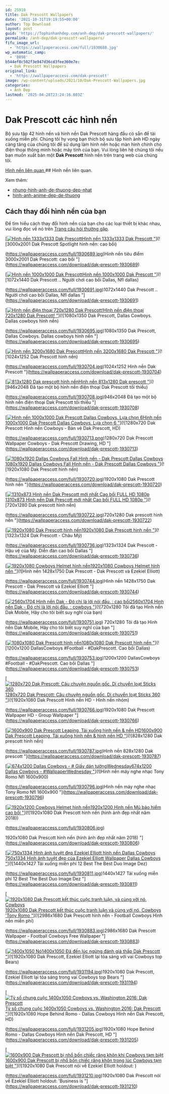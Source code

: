 ```yaml
---
id: 25910
title: Dak Prescott Wallpapers
date: '2021-10-31T19:19:55+00:00'
author: Top Download
layout: post
guid: 'https://Tophinhanhdep.com/anh-dep/dak-prescott-wallpapers/'
permalink: /anh-dep/dak-prescott-wallpapers/
fifu_image_url:
  - 'https://wallpaperaccess.com/full/1930688.jpg'
wp_automatic_camp:
  - '8098'
b544ef8c502f3e947d36cd3fee360e7e:
  - Dak Prescott Wallpapers
original_link:
  - 'https://wallpaperaccess.com/dak-prescott'
image: /wp-content/uploads/2021/10/Dak-Prescott-Wallpapers.jpg
categories:
  - Ảnh Đẹp
lastmod: '2025-04-28T23:24:16.803Z'
---
```

# Dak Prescott các hình nền

Bộ sưu tập 42 hình nền và hình nền Dak Prescott hàng đầu có sẵn để tải xuống miễn phí. Chúng tôi hy vọng bạn thích bộ sưu tập hình ảnh HD ngày càng tăng của chúng tôi để sử dụng làm hình nền hoặc màn hình chính cho điện thoại thông minh hoặc máy tính của bạn. Vui lòng liên hệ chúng tôi nếu bạn muốn xuất bản một **Dak Prescott** hình nền trên trang web của chúng tôi.

[Hình nền liên quan ](#related) ## Hình nền liên quan.

   
 Xem thêm:

   
- [nhung-hinh-anh-de-thuong-dep-nhat](https://tophinhanhdep.com/hinh-anh-de-thuong/nhung-hinh-anh-de-thuong-dep-nhat/)
- [hinh-anh-anime-dep-de-thuong](https://tophinhanhdep.com/anh-anime/hinh-anh-anime-dep-de-thuong/)

## Cách thay đổi hình nền của bạn

Để tìm hiểu cách thay đổi hình nền của bạn cho các loại thiết bị khác nhau, vui lòng đọc về nó trên [Trang câu hỏi thường gặp](https://tophinhanhdep.com/faq/).

   
[[![Hình nền 1333x1333 Dak Prescott](https://wallpaperaccess.com/full/1930688.jpg)Hình nền 1333x1333 Dak Prescott "](https://wallpaperaccess.com/download/dak-prescott-1930688)](![3000x2001 Dak Prescott Spotlight hình nền: cao bồi)

(https://wallpaperaccess.com/full/1930689.jpg)Hình nền tiêu điểm 3000x2001 Dak Prescott: cao bồi "](https://wallpaperaccess.com/download/dak-prescott-1930689)

[[![Hình nền 1000x1000 Dak Prescott](https://wallpaperaccess.com/full/1930690.jpg)Hình nền 1000x1000 Dak Prescott "](https://wallpaperaccess.com/download/dak-prescott-1930690)](![1072x1440 Dak Prescott .. Người chơi cao bồi Dallas, Nfl dallas)

(https://wallpaperaccess.com/full/1930691.jpg)1072x1440 Dak Prescott .. Người chơi cao bồi Dallas, Nfl dallas "](https://wallpaperaccess.com/download/dak-prescott-1930691)

[[![Hình nền điện thoại 720x1280 Dak Prescott!](https://wallpaperaccess.com/full/1930694.jpg)Hình nền điện thoại 720x1280 Dak Prescott! "](https://wallpaperaccess.com/download/dak-prescott-1930694)](![1080x1350 Dak Prescott, Dallas Cowboys.  Dallas cowboys hình nền)

(https://wallpaperaccess.com/full/1930695.jpg)1080x1350 Dak Prescott, Dallas Cowboys. Dallas cowboys hình nền "](https://wallpaperaccess.com/download/dak-prescott-1930695)

[[![Hình nền 3200x1680 Dak Prescott](https://wallpaperaccess.com/full/1930698.jpg)Hình nền 3200x1680 Dak Prescott "](https://wallpaperaccess.com/download/dak-prescott-1930698)](![1024x1252 Dak Prescott hình nền)

(https://wallpaperaccess.com/full/1930704.jpg)1024x1252 Hình nền Dak Prescott "](https://wallpaperaccess.com/download/dak-prescott-1930704)

[[![813x1280 Dak prescott hình nền](https://wallpaperaccess.com/full/1930705.jpg)Hình nền 813x1280 Dak prescott "](https://wallpaperaccess.com/download/dak-prescott-1930705)](![946x2048 Đã tạo một bộ hình nền điện thoại Dak Prescott tối thiểu)

(https://wallpaperaccess.com/full/1930708.jpg)946x2048 Đã tạo một bộ hình nền điện thoại Dak Prescott tối thiểu "](https://wallpaperaccess.com/download/dak-prescott-1930708)

[[![Hình nền 1000x1000 Dak Prescott Dallas Cowboys.  Lựa chọn 6](https://wallpaperaccess.com/full/1930710.jpg)Hình nền 1000x1000 Dak Prescott Dallas Cowboys. Lựa chọn 6 "](https://wallpaperaccess.com/download/dak-prescott-1930710)](![1280x720 Dak Prescott Hình nền Cowboys - Bản vẽ Dak Prescott, HD)

(https://wallpaperaccess.com/full/1930713.png)1280x720 Dak Prescott Wallpaper Cowboys - Dak Prescott Drawing, HD "](https://wallpaperaccess.com/download/dak-prescott-1930713)

[[![1080x1920 Dallas Cowboys Fall Hình nền - Dak Prescott Dallas Cowboys](https://wallpaperaccess.com/full/1930715.jpg)1080x1920 Dallas Cowboys Fall Hình nền - Dak Prescott Dallas Cowboys "](https://wallpaperaccess.com/download/dak-prescott-1930715)](![1920x1080 Dak Prescott hình nền)

(https://wallpaperaccess.com/full/1930720.jpg)1920x1080 Dak Prescott hình nền "](https://wallpaperaccess.com/download/dak-prescott-1930720)

[[![1310x873 Hình nền Dak Prescott mới nhất Cao bồi FULL HD 1080p](https://wallpaperaccess.com/full/1930721.jpg)1310x873 Hình nền Dak Prescott mới nhất Cao bồi FULL HD 1080p "](https://wallpaperaccess.com/download/dak-prescott-1930721)](![720x1280 Dak prescott hình nền)

(https://wallpaperaccess.com/full/1930722.jpg)720x1280 Dak prescott hình nền "](https://wallpaperaccess.com/download/dak-prescott-1930722)

[[![1920x1080 Dak Prescott hình nền](https://wallpaperaccess.com/full/1930734.jpg)1920x1080 Dak Prescott hình nền "](https://wallpaperaccess.com/download/dak-prescott-1930734)](![1323x1324 Dak Prescott - Châu Mỹ)

(https://wallpaperaccess.com/full/1930736.jpg)1323x1324 Dak Prescott - Hậu vệ của Mỹ. Diễn đàn cao bồi Dallas "](https://wallpaperaccess.com/download/dak-prescott-1930736)

[[![1920x1080 Cowboys Helmet hình nền](https://wallpaperaccess.com/full/1930738.jpg)1920x1080 Cowboys Helmet hình nền "](https://wallpaperaccess.com/download/dak-prescott-1930738)](![Hình nền 1428x1750 Dak Prescott - Dak Prescott và Ezekiel Elliott)

(https://wallpaperaccess.com/full/1930744.jpg)Hình nền 1428x1750 Dak Prescott - Dak Prescott và Ezekiel Elliott "](https://wallpaperaccess.com/download/dak-prescott-1930744)

[[![2560x1704 Hình nền Dak - Đó chỉ là lời nói đầu.  : cao bồi](https://wallpaperaccess.com/full/1930749.png)2560x1704 Hình nền Dak - Đó chỉ là lời nói đầu. : cowboys "](https://wallpaperaccess.com/download/dak-prescott-1930749)](![720x1280 Tôi đã tạo Hình nền Dak Mobile, Hãy cho tôi biết suy nghĩ của bạn)

(https://wallpaperaccess.com/full/1930751.jpg) 720x1280 Tôi đã tạo Hình nền Dak Mobile, Hãy cho tôi biết suy nghĩ của bạn "](https://wallpaperaccess.com/download/dak-prescott-1930751)

[[![1080x1080 Dak Prescott hình nền](https://wallpaperaccess.com/full/1930752.jpg)1080x1080 Dak Prescott hình nền "](https://wallpaperaccess.com/download/dak-prescott-1930752)](![1200x1200 DallasCowboys #Football - #DakPrescott.  Cao bồi Dallas)

(https://wallpaperaccess.com/full/1930753.jpg)1200x1200 DallasCowboys #Football - #DakPrescott. Cao bồi Dallas "](https://wallpaperaccess.com/download/dak-prescott-1930753)

[[![1280x720 Dak Prescott: Câu chuyện nguồn gốc.  Di chuyển loạt Sticks 360](https://wallpaperaccess.com/full/1930760.jpg)1280x720 Dak Prescott: Câu chuyện nguồn gốc. Di chuyển loạt Sticks 360 "](https://wallpaperaccess.com/download/dak-prescott-1930760)](![1920x1080 Dak Prescott Hình nền HD - Hình nền nhóm)

(https://wallpaperaccess.com/full/1930766.jpg)1920x1080 Dak Prescott Wallpaper HD - Group Wallpaper "](https://wallpaperaccess.com/download/dak-prescott-1930766)

[[![1600x900 Dak Prescott Leaping, Tải xuống hình nền & nền HD](https://wallpaperaccess.com/full/1930785.jpg)1600x900 Dak Prescott Leaping, Tải xuống hình nền &amp; hình nền HD "](https://wallpaperaccess.com/download/dak-prescott-1930785)](![828x1280 Dak prescott hình nền)

(https://wallpaperaccess.com/full/1930787.jpg)Hình nền 828x1280 Dak prescott "](https://wallpaperaccess.com/download/dak-prescott-1930787)

[[![674x1200 Dallas Cowboys - # Giấy dán tườngWednesday](https://wallpaperaccess.com/full/1930789.jpg)674x1200 Dallas Cowboys - #WallpaperWednesday "](https://wallpaperaccess.com/download/dak-prescott-1930789)](![Hình nền máy nghe nhạc Tony Romo Nfl 1600x900)

(https://wallpaperaccess.com/full/1930796.jpg)Hình nền máy nghe nhạc Tony Romo Nfl 1600x900 "](https://wallpaperaccess.com/download/dak-prescott-1930796)

[[![1920x1200 Cowboys Helmet hình nền](https://wallpaperaccess.com/full/1930800.jpg)1920x1200 Hình nền Mũ bảo hiểm cao bồi "](https://wallpaperaccess.com/download/dak-prescott-1930800)](![1920x1080 Dak Prescott hình nền (hình ảnh đẹp nhất năm 2018))

(https://wallpaperaccess.com/full/1930806.jpg)

1920x1080 Dak Prescott hình nền (hình ảnh đẹp nhất năm 2018) "](https://wallpaperaccess.com/download/dak-prescott-1930806)

[[![750x1334 Hình ảnh tuyệt đẹp Ezekiel Elliott hình nền Dallas Cowboys](https://wallpaperaccess.com/full/1930809.png)750x1334 Hình ảnh tuyệt đẹp của Ezekiel Elliott Wallpaper Dallas Cowboys "](https://wallpaperaccess.com/download/dak-prescott-1930809)](![1440x1427 Tải xuống miễn phí 12 Best The Best Duo Image Dez)

(https://wallpaperaccess.com/full/1930811.jpg)1440x1427 Tải xuống miễn phí 12 Best The Best Duo Image Dez "](https://wallpaperaccess.com/download/dak-prescott-1930811)

[[![1920x1080 Dak Prescott kết thúc cuộc tranh luận, và cùng với nó, Cowboys](https://wallpaperaccess.com/full/1930836.jpg)1920x1080 Dak Prescott kết thúc cuộc tranh luận và cùng với nó, Cowboys 'Tony Romo "](https://wallpaperaccess.com/download/dak-prescott-1930836)](![2986x1680 Dak Prescott hình nền - Football Cowboys Hình nền miễn phí)

(https://wallpaperaccess.com/full/1930883.jpg)2986x1680 Dak Prescott Wallpaper - Football Cowboys Free Wallpaper "](https://wallpaperaccess.com/download/dak-prescott-1930883)

[[![1400x1050 Nó](https://wallpaperaccess.com/full/1931192.jpg)1400x1050 Đã đến lúc ngừng đánh giá thấp Dak Prescott "](https://wallpaperaccess.com/download/dak-prescott-1931192)](![1920x1080 Dak Prescott, Ezekiel Elliott lại tỏa sáng với vai Cowboys top Bears)

(https://wallpaperaccess.com/full/1931194.jpg)1920x1080 Dak Prescott, Ezekiel Elliott lại tỏa sáng trong vai Cowboys top Bears "](https://wallpaperaccess.com/download/dak-prescott-1931194)

[[![Tỷ số chung cuộc 1400x1050 Cowboys vs. Washington 2016: Dak Prescott](https://wallpaperaccess.com/full/1931201.jpg)Tỷ số chung cuộc 1400x1050 Cowboys vs. Washington 2016: Dak Prescott "](https://wallpaperaccess.com/download/dak-prescott-1931201)](![1920x1080 Hope Behind Romo - Dallas Cowboys Hình nền Dak Prescott, HD)

(https://wallpaperaccess.com/full/1931205.jpg)1920x1080 Hope Behind Romo - Dallas Cowboys Hình nền Dak Prescott, HD "](https://wallpaperaccess.com/download/dak-prescott-1931205)

[[![1600x900 Dak Prescott bị nhổ bốn chiếc răng khôn khi Cowboys tạm biệt](https://wallpaperaccess.com/full/1931208.jpg)1600x900 Dak Prescott bị nhổ bốn chiếc răng khôn trong lúc Cowboys tạm biệt "](https://wallpaperaccess.com/download/dak-prescott-1931208)](![1920x1080 Dak Prescott nói về Ezekiel Elliott holdout: )

(https://wallpaperaccess.com/full/1931210.jpg)1920x1080 Dak Prescott nói về Ezekiel Elliott holdout: 'Business is "](https://wallpaperaccess.com/download/dak-prescott-1931210)
